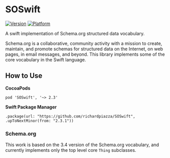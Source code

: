 # SOSwift
[![Version](https://img.shields.io/cocoapods/v/SOSwift.svg?style=flat)](http://cocoadocs.org/docsets/SOSwift)
[![Platform](https://img.shields.io/cocoapods/p/SOSwift.svg?style=flat)](http://cocoadocs.org/docsets/SOSwift)

A swift implementation of Schema.org structured data vocabulary.

Schema.org is a collaborative, community activity with a mission to create, maintain, and promote schemas for structured data on the Internet, on web pages, in email messages, and beyond. This library implements some of the core vocabulary in the Swift language.

## How to Use

__CocoaPods__

    pod 'SOSwift', '~> 2.3'


__Swift Package Manager__

    .package(url: "https://github.com/richardpiazza/SOSwift", .upToNextMinor(from: "2.3.1"))

### Schema.org

This work is based on the 3.4 version of the Schema.org vocabulary, and currently implements only the top level core `Thing` subclasses.
